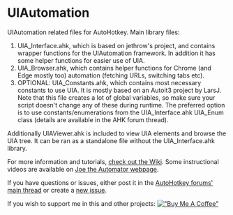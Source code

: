 # UIAutomation

UIAutomation related files for AutoHotkey.
Main library files:
1) UIA_Interface.ahk, which is based on jethrow's project, and contains wrapper functions for the UIAutomation framework. In addition it has some helper functions for easier use of UIA.
2) UIA_Browser.ahk, which contains helper functions for Chrome (and Edge mostly too) automation (fetching URLs, switching tabs etc).
3) OPTIONAL: UIA_Constants.ahk, which contains most necessary constants to use UIA. It is mostly based on an Autoit3 project by LarsJ. Note that this file creates a lot of global variables, so make sure your script doesn't change any of these during runtime. The preferred option is to use constants/enumerations from the UIA_Interface.ahk UIA_Enum class (details are available in the AHK forum thread).

Additionally UIAViewer.ahk is included to view UIA elements and browse the UIA tree. It can be ran as a standalone file without the UIA_Interface.ahk library.

For more information and tutorials, [check out the Wiki](https://github.com/Descolada/UIAutomation/wiki). Some instructional videos are available on [Joe the Automator webpage](https://www.the-automator.com/automate-any-program-with-ui-automation/).

If you have questions or issues, either post it in the [AutoHotkey forums' main thread](https://www.autohotkey.com/boards/viewtopic.php?f=6&t=104999) or create a [new issue](https://github.com/Descolada/UIAutomation/issues).

If you wish to support me in this and other projects:
[!["Buy Me A Coffee"](https://www.buymeacoffee.com/assets/img/custom_images/orange_img.png)](https://www.buymeacoffee.com/descolada)
